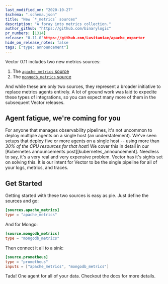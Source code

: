 ```yaml
---
last_modified_on: "2020-10-27"
$schema: ".schema.json"
title: "New `*_metrics` sources"
description: "A foray into metrics collection."
author_github: "https://github.com/binarylogic"
pr_numbers: [1314]
release: "0.11.0"https://github.com/Lusitaniae/apache_exporter
hide_on_release_notes: false
tags: ["type: announcement"]
---
```


Vector 0.11 includes two new metrics sources:

1. The [`apache_metrics` source][apache_metrics_source]
2. The [`mongodb_metrics` source][mongodb_metrics_source]

And while these are only two sources, they represent a broader initiative
to replace metrics agents entirely. A lot of ground work was laid to expedite
these types of integrations, so you can expect many more of them in the
subsequent Vector releases.

## Agent fatigue, we're coming for you

For anyone that manages observability pipelines, it's not uncommon to deploy
multiple agents on a single host (an understatement). We've seen setups
that deploy five or more agents on a single host -- using more than _30% of the
CPU resources for that host_! We cover this in detail in our
[Kubernetes announcements post][kubernetes_announcement]. Needless to say,
it's a very real and very expensive problem. Vector has it's sights set on
solving this. It is our intent for Vector to be the single pipeline for
all of your logs, metrics, and traces.

## Get Started

Getting started with these two sources is easy as pie. Just define the sources
and go:

```toml
[sources.apache_metrics]
type = "apache_metrics"
```

And for Mongo:

```toml
[source.mongodb_metrics]
type = "mongodb_metrics"
```

Then connect it all to a sink:

```toml
[source.prometheus]
type = "prometheus"
inputs = ["apache_metrics", "mongodb_metrics"]
```

Tada! One agent for all of your data. Checkout the docs for more details.

[apache_metrics_source]: ...
[mongodb_metrics_source]: ...
